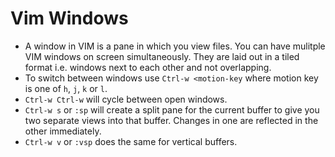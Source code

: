 # Vim Windows

* A window in VIM is a pane in which you view files. You can have mulitple VIM windows on screen simultaneously. They are laid out in a tiled format i.e. windows next to each other and not overlapping.
* To switch between windows use `Ctrl-w <motion-key` where motion key is one of `h`, `j`, `k` or `l`.
* `Ctrl-w Ctrl-w` will cycle between open windows.
* `Ctrl-w s` or `:sp` will create a split pane for the current buffer to give you two separate views into that buffer. Changes in one are reflected in the other immediately.
* `Ctrl-w v` or `:vsp` does the same for vertical buffers.

